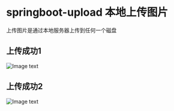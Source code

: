 # springboot-upload 本地上传图片
上传图片是通过本地服务器上传到任何一个磁盘

## 上传成功1
![Image text](https://note.youdao.com/yws/api/personal/file/WEBd4e3c763c82254775c556fd56e8f0e03?method=download&shareKey=2454be10997d996096d5a8a6bde343dd)

## 上传成功2
![Image text](https://note.youdao.com/yws/api/personal/file/WEB8d8500c47f7836d010067ce5b3d18a05?method=download&shareKey=8f683c4b0d4e9bcec8f08783b5498118)


